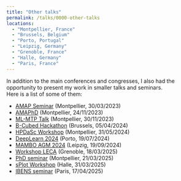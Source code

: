 ```yaml
---
title: "Other talks"
permalink: /talks/0000-other-talks
locations:
  - "Montpellier, France"
  - "Brussels, Belgium"
  - "Porto, Portugal"
  - "Leipzig, Germany"
  - "Grenoble, France"
  - "Halle, Germany"
  - "Paris, France"
---
```


In addition to the main conferences and congresses, I also had the opportunity to present my work in smaller talks and seminars.  
Here is a list of some of them:
- [AMAP Seminar](https://amap.cirad.fr/en/agenda.php) (Montpellier, 30/03/2023)
- [AMAPhD](https://amap.cirad.fr/en/amaphd.php) (Montpellier, 24/11/2023) 
- [ML-MTP Talk](https://groupes.renater.fr/wiki/ml-mtp/index) (Montpellier, 30/11/2023)
- [B-Cubed Hackathon](https://b-cubed.eu/b-cubed-hackathon) (Brussels, 05/04/2024)
- [HPDaSc Workshop](https://team.inria.fr/zenith/hpdasc-workshop-on-data-driven-science/) (Montpellier, 31/05/2024)
- [DeepLearn 2024](https://deeplearn.irdta.eu/2024/) (Porto, 19/07/2024)
- [MAMBO AGM 2024](https://www.mambo-project.eu/events) (Leipzig, 19/09/2024)
- [Workshop LECA](https://leca.osug.fr/-Seminaires-293-) (Grenoble, 18/03/2025)
- [PhD seminar](https://phd-seminars-sam.inria.fr/) (Montpellier, 21/03/2025)
- [sPlot Workshop](https://idiv-biodiversity.de/en/splot/default-a0c59927df.html) (Halle, 31/03/2025)
- [IBENS seminar](https://www.ibens.bio.ens.psl.eu/spip.php?article172&lang=en) (Paris, 17/04/2025)